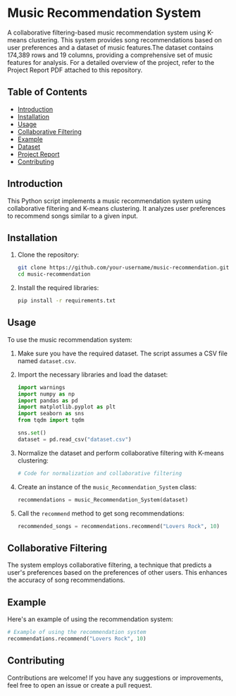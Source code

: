 # Music Recommendation System

A collaborative filtering-based music recommendation system using K-means clustering. This system provides song recommendations based on user preferences and a dataset of music features.The dataset contains 174,389 rows and 19 columns, providing a comprehensive set of music features for analysis.
For a detailed overview of the project, refer to the Project Report PDF attached to this repository.

## Table of Contents

- [Introduction](#introduction)
- [Installation](#installation)
- [Usage](#usage)
- [Collaborative Filtering](#collaborative-filtering)
- [Example](#example)
- [Dataset](#dataset)
- [Project Report](#project-report)
- [Contributing](#contributing)


## Introduction

This Python script implements a music recommendation system using collaborative filtering and K-means clustering. It analyzes user preferences to recommend songs similar to a given input.

## Installation

1. Clone the repository:

    ```bash
    git clone https://github.com/your-username/music-recommendation.git
    cd music-recommendation
    ```

2. Install the required libraries:

    ```bash
    pip install -r requirements.txt
    ```

## Usage

To use the music recommendation system:

1. Make sure you have the required dataset. The script assumes a CSV file named `dataset.csv`.

2. Import the necessary libraries and load the dataset:

    ```python
    import warnings
    import numpy as np
    import pandas as pd
    import matplotlib.pyplot as plt
    import seaborn as sns
    from tqdm import tqdm

    sns.set()
    dataset = pd.read_csv("dataset.csv")
    ```

3. Normalize the dataset and perform collaborative filtering with K-means clustering:

    ```python
    # Code for normalization and collaborative filtering
    ```

4. Create an instance of the `music_Recommendation_System` class:

    ```python
    recommendations = music_Recommendation_System(dataset)
    ```

5. Call the `recommend` method to get song recommendations:

    ```python
    recommended_songs = recommendations.recommend("Lovers Rock", 10)
    ```

## Collaborative Filtering

The system employs collaborative filtering, a technique that predicts a user's preferences based on the preferences of other users. This enhances the accuracy of song recommendations.

## Example

Here's an example of using the recommendation system:

```python
# Example of using the recommendation system
recommendations.recommend("Lovers Rock", 10)
```


## Contributing
Contributions are welcome! If you have any suggestions or improvements, feel free to open an issue or create a pull request.
